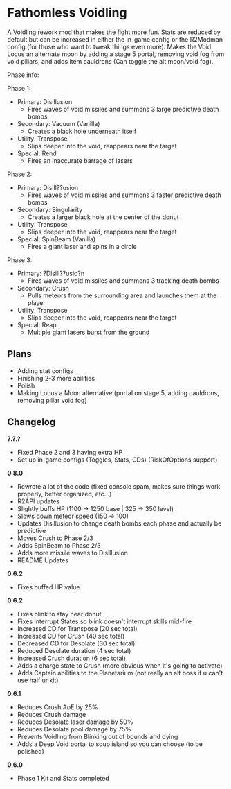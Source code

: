 # Fathomless Voidling

A Voidling rework mod that makes the fight more fun. Stats are reduced by default but can be increased in either the in-game config or the R2Modman config (for those who want to tweak things even more). Makes the Void Locus an alternate moon by adding a stage 5 portal, removing void fog from void pillars, and adds item cauldrons (Can toggle the alt moon/void fog).

Phase info:

Phase 1:

- Primary: Disillusion
  - Fires waves of void missiles and summons 3 large predictive death bombs
- Secondary: Vacuum (Vanilla)
  - Creates a black hole underneath itself
- Utility: Transpose
  - Slips deeper into the void, reappears near the target
- Special: Rend
  - Fires an inaccurate barrage of lasers

Phase 2:

- Primary: Disill??usion
  - Fires waves of void missiles and summons 3 faster predictive death bombs
- Secondary: Singularity
  - Creates a larger black hole at the center of the donut
- Utility: Transpose
  - Slips deeper into the void, reappears near the target
- Special: SpinBeam (Vanilla)
  - Fires a giant laser and spins in a circle

Phase 3:

- Primary: ?Disill??usio?n
  - Fires waves of void missiles and summons 3 tracking death bombs
- Secondary: Crush
  - Pulls meteors from the surrounding area and launches them at the player
- Utility: Transpose
  - Slips deeper into the void, reappears near the target
- Special: Reap
  - Multiple giant lasers burst from the ground

## Plans

- Adding stat configs
- Finishing 2-3 more abilities
- Polish
- Making Locus a Moon alternative (portal on stage 5, adding cauldrons, removing pillar void fog)

## Changelog

**?.?.?**

- Fixed Phase 2 and 3 having extra HP
- Set up in-game configs (Toggles, Stats, CDs) (RiskOfOptions support)


**0.8.0**

- Rewrote a lot of the code (fixed console spam, makes sure things work properly, better organized, etc...)
- R2API updates
- Slightly buffs HP (1100 -> 1250 base | 325 -> 350 level)
- Slows down meteor speed (150 -> 100)
- Updates Disillusion to change death bombs each phase and actually be predictive
- Moves Crush to Phase 2/3
- Adds SpinBeam to Phase 2/3
- Adds more missile waves to Disillusion
- README Updates

**0.6.2**

- Fixes buffed HP value

**0.6.2**

- Fixes blink to stay near donut
- Fixes Interrupt States so blink doesn't interrupt skills mid-fire
- Increased CD for Transpose (20 sec total)
- Increased CD for Crush (40 sec total)
- Decreased CD for Desolate (30 sec total)
- Reduced Desolate duration (4 sec total)
- Increased Crush duration (6 sec total)
- Adds a charge state to Crush (more obvious when it's going to activate)
- Adds Captain abilities to the Planetarium (not really an alt boss if u can't use half ur kit)

**0.6.1**

- Reduces Crush AoE by 25%
- Reduces Crush damage
- Reduces Desolate laser damage by 50%
- Reduces Desolate pool damage by 75%
- Prevents Voidling from Blinking out of bounds and dying
- Adds a Deep Void portal to soup island so you can choose (to be polished)

**0.6.0**

- Phase 1 Kit and Stats completed
